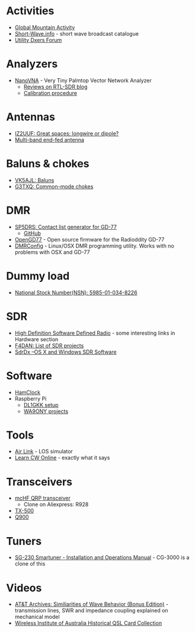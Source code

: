 # Activities

* [Global Mountain Activity](https://www.cqgma.org/)
* [Short-Wave.info](https://short-wave.info/) - short wave broadcast catalogue
* [Utility Dxers Forum](http://udxf.nl/)

# Analyzers

* [NanoVNA](https://github.com/ttrftech/NanoVNA) - Very Tiny Palmtop Vector Network Analyzer
  * [Reviews on RTL-SDR blog](rtl-sdr.com/reviews-of-the-nanovna-an-ultra-low-cost-50-vector-network-analyzer/)
  * [Calibration procedure](https://groups.io/g/nanovna-users/attachment/896/0/NanoVNA%20Calibration%20Considerations%20and%20Procedure%20FINAL.pdf)

# Antennas

* [IZ2UUF: Great spaces: longwire or dipole?](http://www.iz2uuf.net/wp/index.php/2016/04/26/great-spaces-longwire-or-dipole/)
* [Multi-band end-fed antenna](https://www.nonstopsystems.com/radio/frank_radio_antenna_multiband_end-fed.htm)

# Baluns & chokes

* [VK5AJL: Baluns](http://vk5ajl.com/projects/baluns.php)
* [G3TXQ: Common-mode chokes](http://www.karinya.net/g3txq/chokes)

# DMR
* [SP5DRS: Contact list generator for GD-77](http://gd77.sp5drs.xyz/)
  * [GitHub](https://github.com/satanowski/cnt4gd77)
* [OpenGD77](https://github.com/rogerclarkmelbourne/OpenGD77) - Open source firmware for the Radioddity GD-77
* [DMRConfig](https://github.com/sergev/dmrconfig) - Linux/OSX DMR programming utility. Works with no problems with OSX and GD-77

# Dummy load

* [National Stock Number(NSN): 5985-01-034-8226 ](http://www.webflis.us/webflis.aspx?NSN=5985-01-034-8226)

# SDR

* [High Definition Software	Defined Radio](http://www.hdsdr.de/hardware.html) - some interesting links in Hardware section
* [F4DAN: List of SDR projects](http://f4dan.free.fr/sdr_eng.html)
* [SdrDx –OS X and Windows SDR Software](http://fyngyrz.com/?p=915)

# Software

* [HamClock](http://clearskyinstitute.com/ham/HamClock)
* Raspberry Pi
  * [DL1GKK setup](https://dl1gkk.com/setup-raspberry-pi-for-ham-radio/)
  * [WA9ONY projects](http://www.stargazing.net/david/RPi/hrrpi.html)

# Tools

* [Air Link](https://link.ui.com/#) - LOS simulator
* [Learn CW Online](https://lcwo.net/) - exactly what it says

# Transceivers

* [mcHF QRP transceiver](http://www.m0nka.co.uk/?page_id=740) 
  * Clone on Aliexpress: R928
* [TX-500](https://lab599.com/)
* [Q900](http://radioaficion.com/news/q900-sdr-transceiver/)

# Tuners

* [SG-230 Smartuner - Installation and Operations Manual](http://www.sgcworld.com/Publications/Manuals/230man.pdf) - CG-3000 is a clone of this

# Videos

* [AT&T Archives: Similiarities of Wave Behavior (Bonus Edition)](https://www.youtube.com/watch?v=DovunOxlY1k) - transmission lines, SWR and impedance coupling explained on mechanical model
* [Wireless Institute of Australia Historical QSL Card Collection](https://www.youtube.com/watch?v=7zusmQQaoIk)
